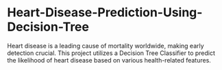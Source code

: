 # Heart-Disease-Prediction-Using-Decision-Tree
Heart disease is a leading cause of mortality worldwide, making early detection crucial. This project utilizes a Decision Tree Classifier to predict the likelihood of heart disease based on various health-related features.
